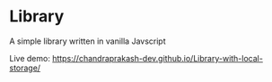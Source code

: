 # Library

A simple library written in vanilla Javscript

Live demo: https://chandraprakash-dev.github.io/Library-with-local-storage/
